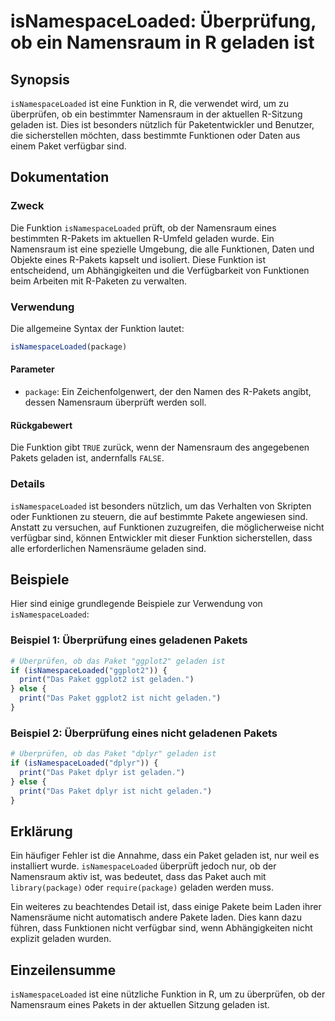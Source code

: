 <!--
Meta Description: # isNamespaceLoaded: Überprüfung, ob ein Namensraum in R geladen ist ## Synopsis `isNamespaceLoaded` ist eine Funktion in R, die verwendet wird, um zu...
Meta Keywords: ist, geladen, isnamespaceloaded, die, paket
-->

# isNamespaceLoaded: Überprüfung, ob ein Namensraum in R geladen ist

## Synopsis
`isNamespaceLoaded` ist eine Funktion in R, die verwendet wird, um zu überprüfen, ob ein bestimmter Namensraum in der aktuellen R-Sitzung geladen ist. Dies ist besonders nützlich für Paketentwickler und Benutzer, die sicherstellen möchten, dass bestimmte Funktionen oder Daten aus einem Paket verfügbar sind.

## Dokumentation
### Zweck
Die Funktion `isNamespaceLoaded` prüft, ob der Namensraum eines bestimmten R-Pakets im aktuellen R-Umfeld geladen wurde. Ein Namensraum ist eine spezielle Umgebung, die alle Funktionen, Daten und Objekte eines R-Pakets kapselt und isoliert. Diese Funktion ist entscheidend, um Abhängigkeiten und die Verfügbarkeit von Funktionen beim Arbeiten mit R-Paketen zu verwalten.

### Verwendung
Die allgemeine Syntax der Funktion lautet:

```R
isNamespaceLoaded(package)
```

#### Parameter
- `package`: Ein Zeichenfolgenwert, der den Namen des R-Pakets angibt, dessen Namensraum überprüft werden soll.

#### Rückgabewert
Die Funktion gibt `TRUE` zurück, wenn der Namensraum des angegebenen Pakets geladen ist, andernfalls `FALSE`.

### Details
`isNamespaceLoaded` ist besonders nützlich, um das Verhalten von Skripten oder Funktionen zu steuern, die auf bestimmte Pakete angewiesen sind. Anstatt zu versuchen, auf Funktionen zuzugreifen, die möglicherweise nicht verfügbar sind, können Entwickler mit dieser Funktion sicherstellen, dass alle erforderlichen Namensräume geladen sind.

## Beispiele
Hier sind einige grundlegende Beispiele zur Verwendung von `isNamespaceLoaded`:

### Beispiel 1: Überprüfung eines geladenen Pakets
```R
# Überprüfen, ob das Paket "ggplot2" geladen ist
if (isNamespaceLoaded("ggplot2")) {
  print("Das Paket ggplot2 ist geladen.")
} else {
  print("Das Paket ggplot2 ist nicht geladen.")
}
```

### Beispiel 2: Überprüfung eines nicht geladenen Pakets
```R
# Überprüfen, ob das Paket "dplyr" geladen ist
if (isNamespaceLoaded("dplyr")) {
  print("Das Paket dplyr ist geladen.")
} else {
  print("Das Paket dplyr ist nicht geladen.")
}
```

## Erklärung
Ein häufiger Fehler ist die Annahme, dass ein Paket geladen ist, nur weil es installiert wurde. `isNamespaceLoaded` überprüft jedoch nur, ob der Namensraum aktiv ist, was bedeutet, dass das Paket auch mit `library(package)` oder `require(package)` geladen werden muss. 

Ein weiteres zu beachtendes Detail ist, dass einige Pakete beim Laden ihrer Namensräume nicht automatisch andere Pakete laden. Dies kann dazu führen, dass Funktionen nicht verfügbar sind, wenn Abhängigkeiten nicht explizit geladen wurden.

## Einzeilensumme
`isNamespaceLoaded` ist eine nützliche Funktion in R, um zu überprüfen, ob der Namensraum eines Pakets in der aktuellen Sitzung geladen ist.